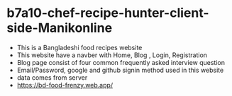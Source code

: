 # b7a10-chef-recipe-hunter-client-side-Manikonline
* This is a Bangladeshi food recipes website
* This website have a navber with Home, Blog , Login, Registration
* Blog page consist of four common frequently asked interview question
* Email/Password, google and github signin method used in this website 
* data comes from server 
* https://bd-food-frenzy.web.app/
